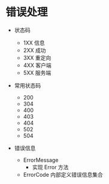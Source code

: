 # 错误处理


- 状态码
    - 1XX 信息
    - 2XX 成功
    - 3XX 重定向
    - 4XX 客户端
    - 5XX 服务端
- 常用状态码
    - 200
    - 304
    - 400
    - 403
    - 404
    - 502
    - 504

- 错误信息
    - ErrorMessage 
        - 实现 Error 方法
    - ErrorCode 内部定义错误信息集合